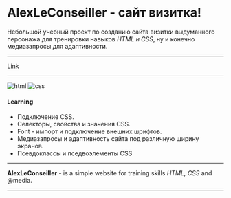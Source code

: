 # AlexLeConseiller - сайт визитка!

Небольшой учебный проект по созданию сайта визитки выдуманного персонажа для тренировки навыков _HTML и CSS_, ну и конечно медиазапросы для адаптивности.

---

<a href="https://golovanovalex.github.io/AlexLeConseiller/" target="_blank">Link</a>

---

![html](../../../GolovanovAlex/blob/main/icon-logo/HTMLicon70px.png)
![css](../../../GolovanovAlex/blob/main/icon-logo/CSSicon70px.png)

#### Learning

- Подключение CSS.
- Селекторы, свойства и значения CSS.
- Font - импорт и подключение внешних шрифтов.
- Медиазапросы и адаптивность сайта под различную ширину экранов.
- Псевдоклассы и пседвоэлементы CSS

---

**AlexLeConseiller** - is a simple website for training skills _HTML, CSS_ and @media.

---
